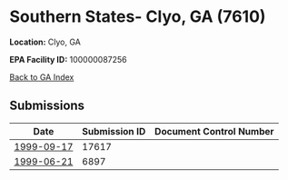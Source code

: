 # Southern States- Clyo, GA (7610)

**Location:** Clyo, GA

**EPA Facility ID:** 100000087256

[Back to GA Index](../../index.md)

## Submissions

| Date | Submission ID | Document Control Number |
|------|--------------|-------------------------|
| [1999-09-17](submissions/17617.md) | 17617 |  |
| [1999-06-21](submissions/6897.md) | 6897 |  |

